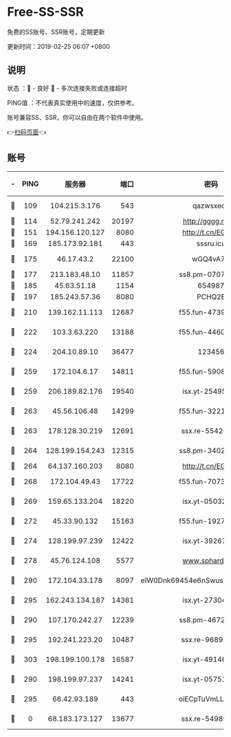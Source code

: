 # Free-SS-SSR

免费的SS账号、SSR账号，定期更新

更新时间：2019-02-25 06:07 +0800

## 说明

状态     ：🙂 - 良好 🙁 - 多次连接失败或连接超时

PING值   ：不代表真实使用中的速度，仅供参考。

账号兼容SS、SSR，你可以自由在两个软件中使用。

👉[扫码页面](https://liesauer.github.io/free-ss-ssr.github.io/)👈

## 账号

|-|PING|服务器|端口|密码|加密方式|区域|
|:----:|:----:|:-----:|-----:|:----:|:----:|:----:|
|🙂|109|104.215.3.176|543|qazwsxedc|aes-256-gcm|JP|
|🙂|114|52.79.241.242|20197|http://gggg.rocks|chacha20|KR|
|🙂|151|194.156.120.127|8080|http://t.cn/EGJIyrl|rc4-md5|RU|
|🙂|169|185.173.92.181|443|sssru.icu|rc4-md5|RU|
|🙂|175|46.17.43.2|22100|wGQ4vA7D|aes-256-gcm|RU|
|🙂|177|213.183.48.10|11857|ss8.pm-07077864|rc4-md5|RU|
|🙂|185|45.63.51.18|1154|654987|chacha20|US|
|🙂|197|185.243.57.36|8080|PCHQ2E|rc4-md5|US|
|🙂|210|139.162.11.113|12687|f55.fun-47392375|aes-256-cfb|SG|
|🙂|222|103.3.63.220|13188|f55.fun-44609917|aes-256-cfb|SG|
|🙂|224|204.10.89.10|36477|123456|aes-256-cfb|US|
|🙂|259|172.104.6.17|14811|f55.fun-59087446|aes-256-cfb|US|
|🙂|259|206.189.82.176|19540|isx.yt-25495933|aes-256-cfb|SG|
|🙂|263|45.56.106.48|14299|f55.fun-32217905|aes-256-cfb|US|
|🙂|263|178.128.30.219|12691|ssx.re-55425348|aes-256-cfb|SG|
|🙂|264|128.199.154.243|12315|ss8.pm-34025795|aes-256-cfb|SG|
|🙂|264|64.137.160.203|8080|http://t.cn/EGJIyrl|rc4-md5|CA|
|🙂|268|172.104.49.43|17722|f55.fun-70732779|aes-256-cfb|SG|
|🙂|269|159.65.133.204|18220|isx.yt-05032112|aes-256-cfb|SG|
|🙂|272|45.33.90.132|15163|f55.fun-19270599|aes-256-cfb|US|
|🙂|274|128.199.97.239|12422|isx.yt-39267697|aes-256-cfb|SG|
|🙂|278|45.76.124.108|5577|www.sphard.com|aes-256-cfb|AU|
|🙂|290|172.104.33.178|8097|eIW0Dnk69454e6nSwuspv9DmS201tQ0D|aes-256-cfb|SG|
|🙂|295|162.243.134.187|14381|isx.yt-27304607|aes-256-cfb|US|
|🙂|290|107.170.242.27|12239|ss8.pm-46728067|aes-256-cfb|US|
|🙂|295|192.241.223.20|10487|ssx.re-96891906|aes-256-cfb|US|
|🙂|303|198.199.100.178|16587|isx.yt-49146501|aes-256-cfb|US|
|🙁|290|198.199.97.237|14241|isx.yt-05751748|aes-256-cfb|US|
|🙁|295|66.42.93.189|443|oiECpTuVmLLxk4Ts|aes-256-cfb|US|
|🙁|0|68.183.173.127|13677|ssx.re-54989679|aes-256-cfb|US|
